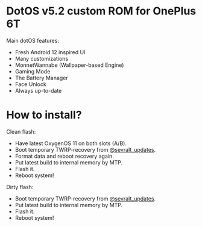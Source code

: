 DotOS v5.2 custom ROM for OnePlus 6T
==============================

Main dotOS features:
* Fresh Android 12 inspired UI
* Many customizations
* MonnetWannabe (Wallpaper-based Engine)
* Gaming Mode
* The Battery Manager
* Face Unlock
* Always up-to-date

How to install?
==============================

Clean flash:
* Have latest OxygenOS 11 on both slots (A/B).
* Boot temporary TWRP-recovery from [@sevralt_updates](https://t.me/sevralt_updates).
* Format data and reboot recovery again.
* Put latest build to internal memory by MTP.
* Flash it.
* Reboot system!

Dirty flash:
* Boot temporary TWRP-recovery from [@sevralt_updates](https://t.me/sevralt_updates).
* Put latest build to internal memory by MTP.
* Flash it.
* Reboot system!
